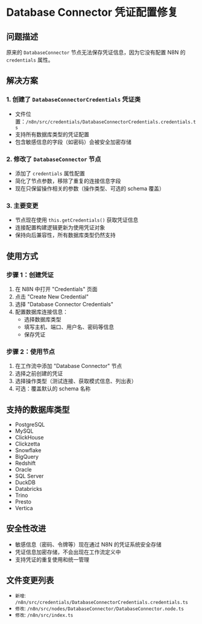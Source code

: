 # Database Connector 凭证配置修复

## 问题描述
原来的 `DatabaseConnector` 节点无法保存凭证信息，因为它没有配置 N8N 的 `credentials` 属性。

## 解决方案

### 1. 创建了 `DatabaseConnectorCredentials` 凭证类
- 文件位置：`/n8n/src/credentials/DatabaseConnectorCredentials.credentials.ts`
- 支持所有数据库类型的凭证配置
- 包含敏感信息的字段（如密码）会被安全加密存储

### 2. 修改了 `DatabaseConnector` 节点
- 添加了 `credentials` 属性配置
- 简化了节点参数，移除了重复的连接信息字段
- 现在只保留操作相关的参数（操作类型、可选的 schema 覆盖）

### 3. 主要变更
- 节点现在使用 `this.getCredentials()` 获取凭证信息
- 连接配置构建逻辑更新为使用凭证对象
- 保持向后兼容性，所有数据库类型仍然支持

## 使用方式

### 步骤 1：创建凭证
1. 在 N8N 中打开 "Credentials" 页面
2. 点击 "Create New Credential"
3. 选择 "Database Connector Credentials"
4. 配置数据库连接信息：
   - 选择数据库类型
   - 填写主机、端口、用户名、密码等信息
   - 保存凭证

### 步骤 2：使用节点
1. 在工作流中添加 "Database Connector" 节点
2. 选择之前创建的凭证
3. 选择操作类型（测试连接、获取模式信息、列出表）
4. 可选：覆盖默认的 schema 名称

## 支持的数据库类型
- PostgreSQL
- MySQL
- ClickHouse
- Clickzetta
- Snowflake
- BigQuery
- Redshift
- Oracle
- SQL Server
- DuckDB
- Databricks
- Trino
- Presto
- Vertica

## 安全性改进
- 敏感信息（密码、令牌等）现在通过 N8N 的凭证系统安全存储
- 凭证信息加密存储，不会出现在工作流定义中
- 支持凭证的重复使用和统一管理

## 文件变更列表
- `新增`: `/n8n/src/credentials/DatabaseConnectorCredentials.credentials.ts`
- `修改`: `/n8n/src/nodes/DatabaseConnector/DatabaseConnector.node.ts`
- `修改`: `/n8n/src/index.ts`
